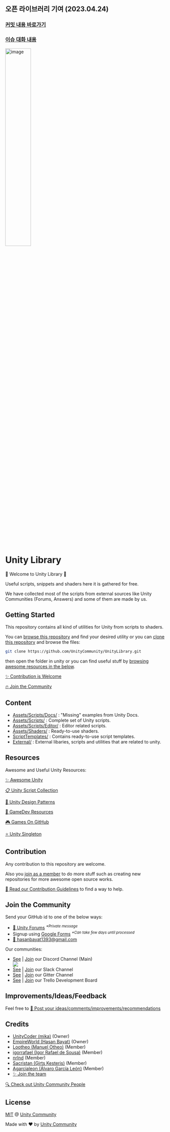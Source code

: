 ## 오픈 라이브러리 기여 (2023.04.24)

### [커밋 내용 바로가기](https://github.com/Falcon5077/UnityLibrary/commit/d4eeaeb201b8bd99342656dfe17b7f23a373afc8)

### [이슈 대화 내용](https://github.com/UnityCommunity/UnityLibrary/issues/61)

<img width="40%" alt="image" src="https://github.com/Falcon5077/UnityLibrary/assets/32628758/19b3b28b-9c53-4d6b-bdc0-0d540c140654">


# Unity Library

:tada: Welcome to Unity Library :tada:

Useful scripts, snippets and shaders here it is gathered for free.

We have collected most of the scripts from external sources like Unity Communities (Forums, Answers) and some of them are made by us.

## Getting Started

This repository contains all kind of utilities for Unity from scripts to shaders.

You can [browse this repository](#content) and find your desired utility or you can [clone this repository](https://help.github.com/articles/cloning-a-repository/) and browse the files:

```bash
git clone https://github.com/UnityCommunity/UnityLibrary.git
```

then open the folder in unity or you can find useful stuff by [browsing awesome resources in the below](#resources).

[:sparkles: Contribution is Welcome](#contribution)

[:fire: Join the Community](#join-the-community)

## Content

- [Assets/Scripts/Docs/](https://github.com/UnityCommunity/UnityLibrary/tree/master/Assets/Scripts/Docs) : "Missing" examples from Unity Docs.
- [Assets/Scripts/](https://github.com/UnityCommunity/UnityLibrary/tree/master/Assets/Scripts) : Complete set of Unity scripts.
- [Assets/Scripts/Editor/](https://github.com/UnityCommunity/UnityLibrary/tree/master/Assets/Scripts/Editor) : Editor related scripts.
- [Assets/Shaders/](https://github.com/UnityCommunity/UnityLibrary/tree/master/Assets/Shaders) : Ready-to-use shaders.
- [ScriptTemplates/](https://github.com/UnityCommunity/UnityLibrary/tree/master/ScriptTemplates) : Contains ready-to-use script templates.
- [External/](https://github.com/UnityCommunity/UnityLibrary/tree/master/External) : External libaries, scripts and utilities that are related to unity.

## Resources

Awesome and Useful Unity Resources:

[:sparkles: Awesome Unity](https://github.com/RyanNielson/awesome-unity)

[:clipboard: Unity Script Collection](https://github.com/michidk/Unity-Script-Collection)

[:book: Unity Design Patterns](https://github.com/Naphier/unity-design-patterns)

[:scroll: GameDev Resources](https://github.com/Kavex/GameDev-Resources)

[:video_game: Games On GitHub](https://github.com/leereilly/games/)

[:star: Unity Singleton](https://github.com/UnityCommunity/UnitySingleton)

## Contribution

Any contribution to this repository are welcome.

Also you [join as a member](#join-the-community) to do more stuff such as creating new repositories for more awesome open source works.

[:closed_book: Read our Contribution Guidelines](https://github.com/UnityCommunity/UnityLibrary/blob/master/CONTRIBUTING.md) to find a way to help.

## Join the Community

Send your GitHub id to one of the below ways:

- [:speech_balloon: Unity Forums](https://forum.unity3d.com/conversations/add?to=mgear) <sup><i>*Private message</i></sup>
- Signup using [Google Forms](https://goo.gl/forms/DFspn3ByJBoLWEth2) <sup><i>*Can take few days until processed</i></sup>
- [:e-mail: hasanbayat1393@gmail.com](mailto:hasanbayat1393@gmail.com)

Our communities:

- [See](https://discordapp.com/channels/337579253866692608/337579253866692608) | [Join](https://discord.gg/cXT97hU) our Discord Channel (Main)<div><a href="https://discord.gg/cXT97hU"> <img src="https://img.shields.io/discord/337579253866692608.svg"></a></div>
- [See](https://unitylibrary.slack.com/) | [Join](https://join.slack.com/t/unitylibrary/shared_invite/MjE1MDA2NzExNDEwLTE1MDA0OTE5NzktOGJmYTI0ZDlkNA) our Slack Channel
- [See](https://gitter.im/UnityCommunity/Lobby) | [Join](https://gitter.im/UnityCommunity/Lobby?utm_source=share-link&utm_medium=link&utm_campaign=share-link) our Gitter Channel
- [See](https://trello.com/b/1sOcvQzd) | [Join](https://trello.com/invite/unitycommunity/239a9f3cdaf3c54cf7efc2540c304279) our Trello Development Board

## Improvements/Ideas/Feedback

Feel free to [:postbox: Post your ideas/comments/improvements/recommendations](https://github.com/UnityCommunity/UnityLibrary/issues)

## Credits

- [UnityCoder (mika)](https://github.com/unitycoder) (Owner)
- [EmpireWorld (Hasan Bayat)](https://github.com/EmpireWorld) (Owner)
- [Lootheo (Manuel Otheo)](https://github.com/Lootheo) (Member)
- [igorrafael (Igor Rafael de Sousa)](https://github.com/igorrafael) (Member)
- [nrlnd](https://github.com/nrlnd) (Member)
- [Sacristan (Ģirts Ķesteris)](https://github.com/Sacristan) (Member)
- [Agarcialeon (Álvaro García León)](https://github.com/agarcialeon) (Member)
- [:sparkles: Join the team](#join-the-community)

[:mag: Check out Unity Community People](https://github.com/orgs/UnityCommunity/people)

## License

[MIT](https://github.com/UnityCommunity/UnityLibrary/blob/master/LICENSE.md) @ [Unity Community](https://github.com/UnityCommunity/)

Made with :heart: by [Unity Community](https://github.com/UnityCommunity/)
